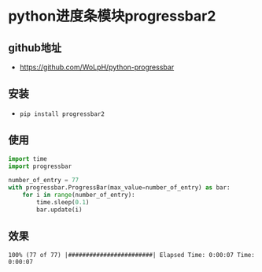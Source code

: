 # python进度条模块progressbar2

## github地址

- https://github.com/WoLpH/python-progressbar

## 安装

- `pip install progressbar2`

## 使用

```python
import time
import progressbar

number_of_entry = 77
with progressbar.ProgressBar(max_value=number_of_entry) as bar:
    for i in range(number_of_entry):
        time.sleep(0.1)
        bar.update(i)

```

## 效果

```
100% (77 of 77) |########################| Elapsed Time: 0:00:07 Time:  0:00:07
```
